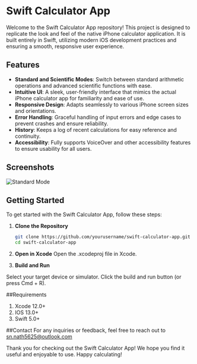 # Swift Calculator App

Welcome to the Swift Calculator App repository! This project is designed to replicate the look and feel of the native iPhone calculator application. It is built entirely in Swift, utilizing modern iOS development practices and ensuring a smooth, responsive user experience.

## Features

- **Standard and Scientific Modes**: Switch between standard arithmetic operations and advanced scientific functions with ease.
- **Intuitive UI**: A sleek, user-friendly interface that mimics the actual iPhone calculator app for familiarity and ease of use.
- **Responsive Design**: Adapts seamlessly to various iPhone screen sizes and orientations.
- **Error Handling**: Graceful handling of input errors and edge cases to prevent crashes and ensure reliability.
- **History**: Keeps a log of recent calculations for easy reference and continuity.
- **Accessibility**: Fully supports VoiceOver and other accessibility features to ensure usability for all users.

## Screenshots

![Standard Mode](screenshots/standard_mode.png)


## Getting Started

To get started with the Swift Calculator App, follow these steps:

1. **Clone the Repository**
   ```bash
   git clone https://github.com/yourusername/swift-calculator-app.git
   cd swift-calculator-app

2. **Open in Xcode**
   Open the .xcodeproj file in Xcode.

3. **Build and Run**

Select your target device or simulator.
Click the build and run button (or press Cmd + R).

##Requirements
1. Xcode 12.0+
2. IOS 13.0+
3. Swift 5.0+

##Contact
For any inquiries or feedback, feel free to reach out to sn.nath5625@outlook.com

Thank you for checking out the Swift Calculator App! We hope you find it useful and enjoyable to use. Happy calculating!
